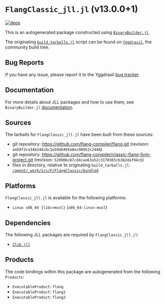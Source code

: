 # `FlangClassic_jll.jl` (v13.0.0+1)

[![deps](https://juliahub.com/docs/FlangClassic_jll/deps.svg)](https://juliahub.com/ui/Packages/FlangClassic_jll/7VOXt?page=2)

This is an autogenerated package constructed using [`BinaryBuilder.jl`](https://github.com/JuliaPackaging/BinaryBuilder.jl).

The originating [`build_tarballs.jl`](https://github.com/JuliaPackaging/Yggdrasil/blob/d7d5cf906a2529827143fe3e75cdbe5a30fc3998/F/FlangClassic/FlangClassic/build_tarballs.jl) script can be found on [`Yggdrasil`](https://github.com/JuliaPackaging/Yggdrasil/), the community build tree.

## Bug Reports

If you have any issue, please report it to the Yggdrasil [bug tracker](https://github.com/JuliaPackaging/Yggdrasil/issues).

## Documentation

For more details about JLL packages and how to use them, see `BinaryBuilder.jl` [documentation](https://docs.binarybuilder.org/stable/jll/).

## Sources

The tarballs for `FlangClassic_jll.jl` have been built from these sources:

* git repository: https://github.com/flang-compiler/flang.git (revision: `a459f3ca34b244c6c1e59d6495e8ec90952c2448`)
* git repository: https://github.com/flang-compiler/classic-flang-llvm-project.git (revision: `528906c87cd4cae63a52c3170365cb382daf94cb`)
* files in directory, relative to originating `build_tarballs.jl`: [`/agent/_work/1/s/F/FlangClassic/bundled`](https://github.com/JuliaPackaging/Yggdrasil/tree/d7d5cf906a2529827143fe3e75cdbe5a30fc3998/F/FlangClassic/FlangClassic/bundled)

## Platforms

`FlangClassic_jll.jl` is available for the following platforms:

* `Linux x86_64 {libc=musl}` (`x86_64-linux-musl`)

## Dependencies

The following JLL packages are required by `FlangClassic_jll.jl`:

* [`Zlib_jll`](https://github.com/JuliaBinaryWrappers/Zlib_jll.jl)

## Products

The code bindings within this package are autogenerated from the following `Products`:

* `ExecutableProduct`: `flang`
* `ExecutableProduct`: `flang1`
* `ExecutableProduct`: `flang2`
